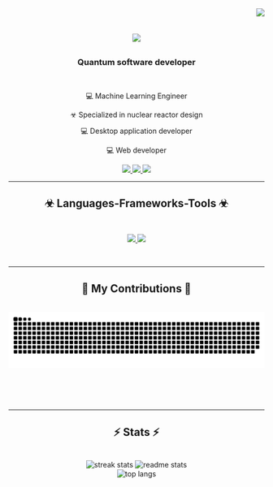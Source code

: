 <img align="right" src="https://visitor-badge.laobi.icu/badge?page_id=seifEldein9" />

<h1 align="center">
    <img src="https://readme-typing-svg.herokuapp.com/?font=Righteous&size=35&center=true&vCenter=true&width=500&height=70&duration=4000&lines=Welcome!+☢;+I'm+seid+Eldein;" />
</h1>

<h3 align="center">Quantum software developer</h3>

<br/>

<div align="center">
 
💻 Machine Learning Engineer
 
☣ Specialized in nuclear reactor design

💻 Desktop application developer

💻 Web developer

 </div>
 
<div align="center"> 
  <a href="mailto:seifelden.def@gmail.com">
    <img src="https://img.shields.io/badge/Gmail-333333?style=for-the-badge&logo=gmail&logoColor=red" />
  </a>
  <a href="https://www.linkedin.com/in/seif-eldein" target="_blank">
    <img src="https://img.shields.io/badge/LinkedIn-0077B5?style=for-the-badge&logo=linkedin&logoColor=white" target="_blank" />
  </a>
  <a href="https://seifeldein9.github.io/Portfolio/?fbclid=IwAR3sdOIZc3jb8qiaErqto61ArmXbP8bjB9Kk1_N559n_DObLzI1Pc-LruMo#" target="_blank">
     <img src="https://img.shields.io/badge/Portfolio-FF5722?style=for-the-badge&logo=todoist&logoColor=white" target="_blank" /> <!-- sqlite, safari, google-chrome are other good icon options -->
  </a>
</div>

 <hr/>
 
<h2 align="center">☣ Languages-Frameworks-Tools ☣</h2>
<br/>
<p align="center">
  <a href="https://skillicons.dev">
    <img src="https://skillicons.dev/icons?i=flutter,c,cpp,html,css,js,java,py,react" />
      <img src="https://skillicons.dev/icons?i=git,androidstudio,arduino,mysql,matlab,flask,raspberrypi,tensorflow,vscode" />
  </a>
</p>

<br/>
<hr/>

<div align="center">
  <h2>🐍 My Contributions 🐍</h2>
  <br>
  <img alt="snake eating my contributions" src="https://raw.githubusercontent.com/salesp07/salesp07/output/github-contribution-grid-snake.svg" />
  
  <br/><br/><br/>
</div>

<hr/>

<h2 align="center">⚡ Stats ⚡</h2>
<br>
<div align=center>
  <img width=390 src="https://github-readme-streak-stats-salesp07.vercel.app/?user=salesp07&count_private=true&theme=react&border_radius=10" alt="streak stats"/>
  <img width=390 src="https://github-readme-stats-salesp07.vercel.app/api?username=salesp07&count_private=true&show_icons=true&theme=react&rank_icon=github&border_radius=10" alt="readme stats" />
  <br/>
  <img width=325 align="center" src="https://github-readme-stats-salesp07.vercel.app/api/top-langs/?username=salesp07&hide=HTML&langs_count=8&layout=compact&theme=react&border_radius=10&size_weight=0.5&count_weight=0.5&exclude_repo=github-readme-stats" alt="top langs" />
</div>



